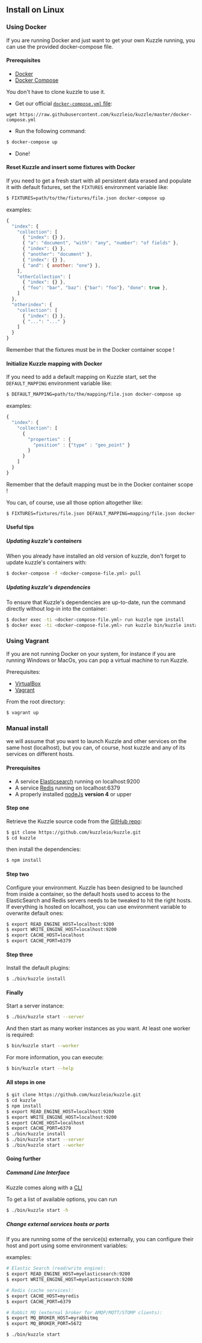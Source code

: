 ## Install on Linux


### Using Docker

If you are running Docker and just want to get your own Kuzzle running, you can use the provided docker-compose file.

#### Prerequisites

* [Docker](https://docs.docker.com/installation/#installation)
* [Docker Compose](https://docs.docker.com/compose/install/)

<aside class="notice">
You don't have to clone kuzzle to use it.
</aside>

- Get our official [`docker-compose.yml` file](https://github.com/kuzzleio/kuzzle/blob/master/docker-compose.yml):

```shell
wget https://raw.githubusercontent.com/kuzzleio/kuzzle/master/docker-compose.yml
```

- Run the following command:

```bash
$ docker-compose up
```

- Done!

#### Reset Kuzzle and insert some fixtures with Docker

If you need to get a fresh start with all persistent data erased and populate it with default fixtures, set the <code>FIXTURES</code> environment variable like:

```bash
$ FIXTURES=path/to/the/fixtures/file.json docker-compose up
```

examples:

```javascript
{
  "index": {
    "collection": [
      { "index": {} },
      { "a": "document", "with": "any", "number": "of fields" },
      { "index": {} },
      { "another": "document" },
      { "index": {} },
      { "and": { another: "one"} },
    ],
    "otherCollection": [
      { "index": {} },
      { "foo": "bar", "baz": {"bar": "foo"}, "done": true },
    ]
  },
  "otherindex": {
    "collection": [
      { "index": {} },
      { "...": "..." }
    ]
  }
}
```


Remember that the fixtures must be in the Docker container scope !

#### Initialize Kuzzle mapping with Docker

If you need to add a default mapping on Kuzzle start, set the <code>DEFAULT_MAPPING</code> environment variable like:

```bash
$ DEFAULT_MAPPING=path/to/the/mapping/file.json docker-compose up
```

examples:

```javascript
{
  "index": {
    "collection": [
      {
        "properties" : {
          "position" : {"type" : "geo_point" }
        }
      }
    ]
  }
}
```

Remember that the default mapping must be in the Docker container scope !

You can, of course, use all those option altogether like:

```bash
$ FIXTURES=fixtures/file.json DEFAULT_MAPPING=mapping/file.json docker-compose up
```

#### Useful tips


##### Updating kuzzle's containers

When you already have installed an old version of kuzzle, don't forget to update kuzzle's containers with:

```bash
$ docker-compose -f <docker-compose-file.yml> pull
```

##### Updating kuzzle's dependencies

To ensure that Kuzzle's dependencies are up-to-date, run the command directly without log-in into the container:

```bash
$ docker exec -ti <docker-compose-file.yml> run kuzzle npm install
$ docker exec -ti <docker-compose-file.yml> run kuzzle bin/kuzzle install
```


### Using Vagrant

If you are not running Docker on your system, for instance if you are running Windows or MacOs, you can pop a virtual machine to run Kuzzle.

Prerequisites:

* [VirtualBox](https://www.virtualbox.org/wiki/Downloads)
* [Vagrant](https://www.vagrantup.com/)

From the root directory:

```bash
$ vagrant up
```

### Manual install

<aside class="notice">
we will assume that you want to launch Kuzzle and other services on the same host (localhost), but you can, of course, host kuzzle and any of its services on different hosts.
</aside>

#### Prerequisites

* A service [Elasticsearch](https://www.elastic.co/products/elasticsearch) running on localhost:9200
* A service [Redis](http://redis.io/) running on localhost:6379
* A properly installed [nodeJs](https://nodejs.org/en/download/package-manager/) **version 4** or upper

#### Step one

Retrieve the Kuzzle source code from the [GitHub repo](https://github.com/kuzzleio/kuzzle.git):

```bash
$ git clone https://github.com/kuzzleio/kuzzle.git
$ cd kuzzle
```

then install the dependencies:

```bash
$ npm install
```

#### Step two

Configure your environment. Kuzzle has been designed to be launched from inside a container, so the default hosts used to access to the ElasticSearch and Redis servers needs to be tweaked to hit the right hosts. If everything is hosted on localhost, you can use environment variable to overwrite default ones:

```bash
$ export READ_ENGINE_HOST=localhost:9200
$ export WRITE_ENGINE_HOST=localhost:9200
$ export CACHE_HOST=localhost
$ export CACHE_PORT=6379
```


#### Step three

Install the default plugins:

```bash
$ ./bin/kuzzle install
```

#### Finally

Start a server instance:

```bash
$ ./bin/kuzzle start --server
```

And then start as many worker instances as you want. At least one worker is required:

```bash
$ bin/kuzzle start --worker
```

For more information, you can execute:

```bash
$ bin/kuzzle start --help
```

#### All steps in one

```bash
$ git clone https://github.com/kuzzleio/kuzzle.git
$ cd kuzzle
$ npm install
$ export READ_ENGINE_HOST=localhost:9200
$ export WRITE_ENGINE_HOST=localhost:9200
$ export CACHE_HOST=localhost
$ export CACHE_PORT=6379
$ ./bin/kuzzle install
$ ./bin/kuzzle start --server
$ ./bin/kuzzle start --worker
```

#### Going further

##### Command Line Interface

Kuzzle comes along with a [CLI](https://en.wikipedia.org/wiki/Command-line_interface)

To get a list of available options, you can run

```bash
$ ./bin/kuzzle start -h
```

##### Change external services hosts or ports

If you are running some of the service(s) externally, you can configure their host and port using some environment variables:

examples:

```bash
# Elastic Search (read/write engine):
$ export READ_ENGINE_HOST=myelasticsearch:9200
$ export WRITE_ENGINE_HOST=myelasticsearch:9200

# Redis (cache services):
$ export CACHE_HOST=myredis
$ export CACHE_PORT=6379

# Rabbit MQ (external broker for AMQP/MQTT/STOMP clients):
$ export MQ_BROKER_HOST=myrabbitmq
$ export MQ_BROKER_PORT=5672

$ ./bin/kuzzle start
```
